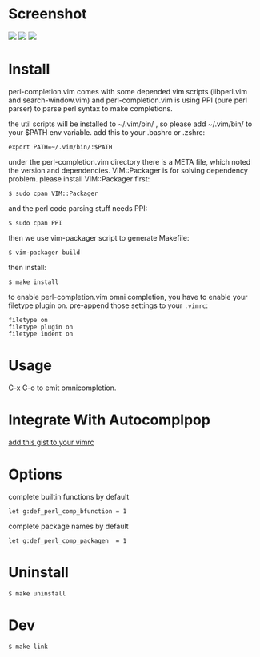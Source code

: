 
Screenshot
==========
![](http://cloud.github.com/downloads/c9s/perl-completion.vim/Screen_shot_2009-11-19_at_7.23.06_AM.png)
![](http://cloud.github.com/downloads/c9s/perl-completion.vim/Screen_shot_2009-11-19_at_7.23.34_AM.png)
![](http://cloud.github.com/downloads/c9s/perl-completion.vim/Screen_shot_2009-11-19_at_7.24.17_AM.png)


Install
========

perl-completion.vim comes with some depended vim scripts (libperl.vim and
search-window.vim) and perl-completion.vim is using PPI (pure perl parser) to
parse perl syntax to make completions.

the util scripts will be installed to ~/.vim/bin/ , so please add ~/.vim/bin/
to your $PATH env variable.  add this to your .bashrc or .zshrc:

    export PATH=~/.vim/bin/:$PATH

under the perl-completion.vim directory there is a META file, which noted the
version and dependencies.  VIM::Packager is for solving dependency problem.
please install VIM::Packager first:

    $ sudo cpan VIM::Packager

and the perl code parsing stuff needs PPI:

    $ sudo cpan PPI

then we use vim-packager script to generate Makefile:

    $ vim-packager build

then install:

    $ make install

to enable perl-completion.vim omni completion, you have to enable your filetype
plugin on. pre-append those settings to your `.vimrc`:

    filetype on
    filetype plugin on
    filetype indent on


Usage
=====

 C-x C-o to emit omnicompletion.

Integrate With Autocomplpop
=============================

[add this gist to your vimrc](http://gist.github.com/234417)

Options
==========

complete builtin functions by default

    let g:def_perl_comp_bfunction = 1

complete package names by default

    let g:def_perl_comp_packagen  = 1

Uninstall
=========

    $ make uninstall

Dev
===

    $ make link




